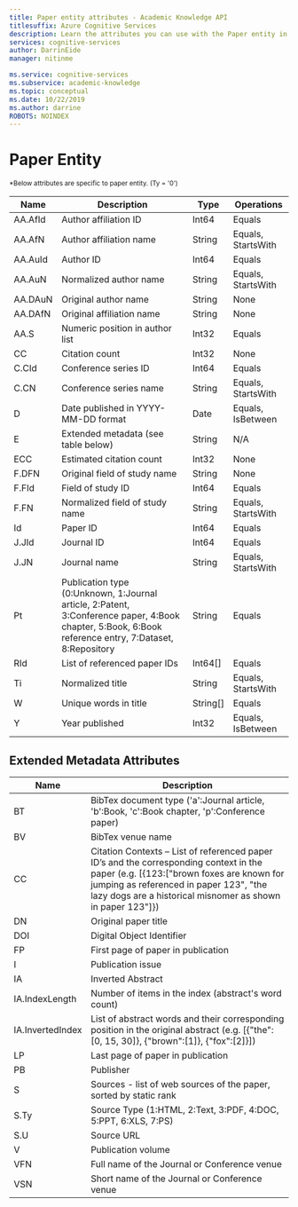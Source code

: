 ```yaml
---
title: Paper entity attributes - Academic Knowledge API
titlesuffix: Azure Cognitive Services
description: Learn the attributes you can use with the Paper entity in the Academic Knowledge API.
services: cognitive-services
author: DarrinEide
manager: nitinme

ms.service: cognitive-services
ms.subservice: academic-knowledge
ms.topic: conceptual
ms.date: 10/22/2019
ms.author: darrine
ROBOTS: NOINDEX
---
```


# Paper Entity

<sub>
*Below attributes are specific to paper entity. (Ty = '0')
</sub>

Name | Description | Type | Operations
--- | --- | --- | ---
AA.AfId | Author affiliation ID | Int64 | Equals
AA.AfN | Author affiliation name | String | Equals, StartsWith
AA.AuId | Author ID | Int64 | Equals
AA.AuN | Normalized author name | String | Equals, StartsWith
AA.DAuN | Original author name | String | None
AA.DAfN | Original affiliation name | String | None
AA.S | Numeric position in author list | Int32 | Equals
CC | Citation count | Int32 | None  
C.CId | Conference series ID | Int64 | Equals
C.CN | Conference series name | String | Equals, StartsWith
D | Date published in YYYY-MM-DD format | Date | Equals, IsBetween
E | Extended metadata (see table below) | String | N/A  
ECC | Estimated citation count | Int32 | None
F.DFN | Original field of study name | String | None
F.FId | Field of study ID | Int64 | Equals
F.FN | Normalized field of study name | String | Equals, StartsWith
Id | Paper ID | Int64 | Equals
J.JId | Journal ID | Int64 | Equals
J.JN | Journal name | String | Equals, StartsWith
Pt | Publication type (0:Unknown, 1:Journal article, 2:Patent, 3:Conference paper, 4:Book chapter, 5:Book, 6:Book reference entry, 7:Dataset, 8:Repository | String | Equals
RId | List of referenced paper IDs | Int64[] | Equals
Ti | Normalized title | String | Equals, StartsWith
W | Unique words in title | String[] | Equals
Y | Year published | Int32 | Equals, IsBetween

## Extended Metadata Attributes ##

Name | Description               
--- | ---
BT | BibTex document type ('a':Journal article, 'b':Book, 'c':Book chapter, 'p':Conference paper)
BV | BibTex venue name
CC | Citation Contexts – List of referenced paper ID’s and the corresponding context in the paper (e.g. [{123:["brown foxes are known for jumping as referenced in paper 123", "the lazy dogs are a historical misnomer as shown in paper 123"]})
DN | Original paper title
DOI | Digital Object Identifier
FP | First page of paper in publication
I | Publication issue
IA | Inverted Abstract
IA.IndexLength | Number of items in the index (abstract's word count)
IA.InvertedIndex | List of abstract words and their corresponding position in the original abstract (e.g. [{"the":[0, 15, 30]}, {"brown":[1]}, {"fox":[2]}])
LP | Last page of paper in publication
PB | Publisher
S | Sources - list of web sources of the paper, sorted by static rank
S.Ty | Source Type (1:HTML, 2:Text, 3:PDF, 4:DOC, 5:PPT, 6:XLS, 7:PS)
S.U | Source URL
V | Publication volume
VFN | Full name of the Journal or Conference venue
VSN | Short name of the Journal or Conference venue
